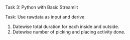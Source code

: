 Task 3: Python with Basic Streamlit

Task: Use rawdata as input and derive
1. Datewise total duration for each inside and outside.
2. Datewise number of picking and placing activity done.
